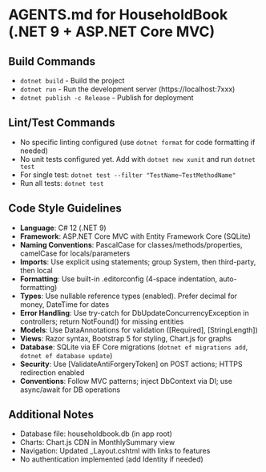 # AGENTS.md for HouseholdBook (.NET 9 + ASP.NET Core MVC)

## Build Commands
- `dotnet build` - Build the project
- `dotnet run` - Run the development server (https://localhost:7xxx)
- `dotnet publish -c Release` - Publish for deployment

## Lint/Test Commands
- No specific linting configured (use `dotnet format` for code formatting if needed)
- No unit tests configured yet. Add with `dotnet new xunit` and run `dotnet test`
- For single test: `dotnet test --filter "TestName~TestMethodName"`
- Run all tests: `dotnet test`

## Code Style Guidelines
- **Language**: C# 12 (.NET 9)
- **Framework**: ASP.NET Core MVC with Entity Framework Core (SQLite)
- **Naming Conventions**: PascalCase for classes/methods/properties, camelCase for locals/parameters
- **Imports**: Use explicit using statements; group System, then third-party, then local
- **Formatting**: Use built-in .editorconfig (4-space indentation, auto-formatting)
- **Types**: Use nullable reference types (enabled). Prefer decimal for money, DateTime for dates
- **Error Handling**: Use try-catch for DbUpdateConcurrencyException in controllers; return NotFound() for missing entities
- **Models**: Use DataAnnotations for validation ([Required], [StringLength])
- **Views**: Razor syntax, Bootstrap 5 for styling, Chart.js for graphs
- **Database**: SQLite via EF Core migrations (`dotnet ef migrations add`, `dotnet ef database update`)
- **Security**: Use [ValidateAntiForgeryToken] on POST actions; HTTPS redirection enabled
- **Conventions**: Follow MVC patterns; inject DbContext via DI; use async/await for DB operations

## Additional Notes
- Database file: householdbook.db (in app root)
- Charts: Chart.js CDN in MonthlySummary view
- Navigation: Updated _Layout.cshtml with links to features
- No authentication implemented (add Identity if needed)